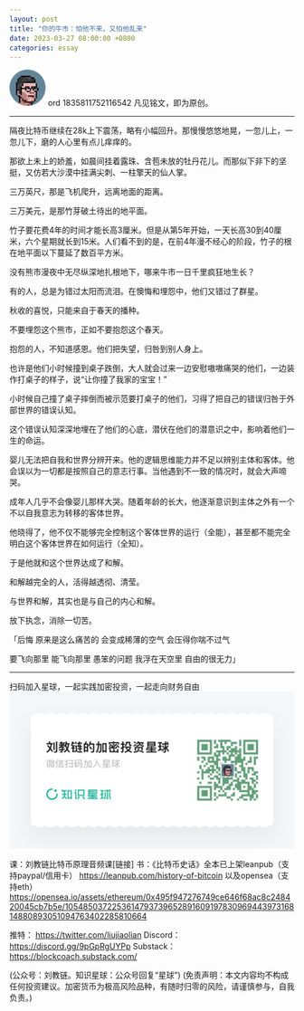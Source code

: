 ```yaml
---
layout: post
title: "你的牛市：怕他不来，又怕他乱来"
date: 2023-03-27 08:00:00 +0800
categories: essay
---
```


![](/images/ordinal-1835811752116542.png)
ord 1835811752116542
凡见铭文，即为原创。

* * *

隔夜比特币继续在28k上下震荡，略有小幅回升。那慢慢悠悠地晃，一忽儿上，一忽儿下，磨的人心里有点儿痒痒的。

那欲上未上的娇羞，如晨间挂着露珠、含苞未放的牡丹花儿。而那似下非下的坚挺，又仿若大沙漠中挂满尖刺、一柱擎天的仙人掌。

三万英尺，那是飞机爬升，远离地面的距离。

三万美元，是那竹芽破土待出的地平面。

竹子要花费4年的时间才能长高3厘米。但是从第5年开始，一天长高30到40厘米，六个星期就长到15米。人们看不到的是，在前4年漫不经心的阶段，竹子的根在地平面以下蔓延了数百平方米。

没有熊市漫夜中无尽纵深地扎根地下，哪来牛市一日千里疯狂地生长？

有的人，总是为错过太阳而流泪。在懊悔和埋怨中，他们又错过了群星。

秋收的喜悦，只能来自于春天的播种。

不要埋怨这个熊市，正如不要抱怨这个春天。

抱怨的人，不知道感恩。他们把失望，归咎到别人身上。

也许是他们小时候撞到桌子跌倒，大人就会过来一边安慰嗷嗷痛哭的他们，一边装作打桌子的样子，说“让你撞了我家的宝宝！”

小时候自己撞了桌子摔倒而被示范要打桌子的他们，习得了把自己的错误归咎于外部世界的错误认知。

这个错误认知深深地埋在了他们的心底，潜伏在他们的潜意识之中，影响着他们一生的命运。

婴儿无法把自我和世界分辨开来。他的逻辑思维能力并不足以辨别主体和客体。他会误以为一切都是按照自己的意志行事。当他遇到不一致的情况时，就会大声啼哭。

成年人几乎不会像婴儿那样大哭。随着年龄的长大，他逐渐意识到主体之外有一个不以自我意志为转移的客体世界。

他晓得了，他不仅不能够完全控制这个客体世界的运行（全能），甚至都不能完全明白这个客体世界在如何运行（全知）。

于是他就和这个世界达成了和解。

和解越完全的人，活得越透彻、清莹。

与世界和解，其实也是与自己的内心和解。

放下执念，消除一切苦。

「后悔 原来是这么痛苦的
会变成稀薄的空气
会压得你喘不过气

要飞向那里 能飞向那里
愚笨的问题
我浮在天空里 自由的很无力」


* * *
扫码加入星球，一起实践加密投资，一起走向财务自由
![](/images/xq-poster-new.png)

课：刘教链比特币原理音频课[链接]
书：《比特币史话》全本已上架leanpub（支持paypal/信用卡）  https://leanpub.com/history-of-bitcoin
    以及opensea（支持eth）  https://opensea.io/assets/ethereum/0x495f947276749ce646f68ac8c248420045cb7b5e/105485037225361479373965289160919783096944397316814880893051094763402285810664 

推特： https://twitter.com/liujiaolian
Discord： https://discord.gg/9pGpRgUYPp 
Substack： https://blockcoach.substack.com/

(公众号：刘教链。知识星球：公众号回复“星球”)
(免责声明：本文内容均不构成任何投资建议。加密货币为极高风险品种，有随时归零的风险，请谨慎参与，自我负责。)


